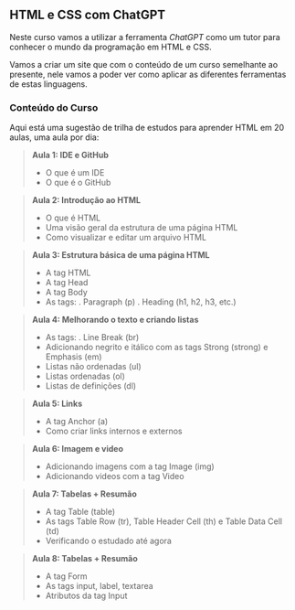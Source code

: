 ## HTML e CSS com ChatGPT

Neste curso  vamos a utilizar a ferramenta *ChatGPT* como um tutor para conhecer o mundo da programação em HTML e CSS. 

Vamos a criar um site que com o conteúdo de um curso semelhante ao presente, nele vamos a poder ver como aplicar as diferentes ferramentas de estas linguagens. 

### Conteúdo do Curso

Aqui está uma sugestão de trilha de estudos para aprender HTML em 20 aulas, uma aula por dia:

>**Aula 1: IDE e GitHub**
>
>- O que é um IDE
>- O que é o GitHub

>**Aula 2: Introdução ao HTML**
>
>- O que é HTML
>- Uma visão geral da estrutura de uma página HTML
>- Como visualizar e editar um arquivo HTML

>**Aula 3: Estrutura básica de uma página HTML**
>
>- A tag HTML
>- A tag Head
>- A tag Body
>- As tags:
>       . Paragraph (p)
>       . Heading (h1, h2, h3, etc.)

>**Aula 4: Melhorando o texto e criando listas**
>
>- As tags:
>       . Line Break (br)
>- Adicionando negrito e itálico com as tags Strong (strong) e Emphasis (em)
>- Listas não ordenadas (ul)
>- Listas ordenadas (ol)
>- Listas de definições (dl)

>**Aula 5: Links**
>
>- A tag Anchor (a)
>- Como criar links internos e externos

>**Aula 6: Imagem e video**
>
>- Adicionando imagens com a tag Image (img)
>- Adicionando videos com a tag Video

>**Aula 7: Tabelas + Resumão**
>
>- A tag Table (table)
>- As tags Table Row (tr), Table Header Cell (th) e Table Data Cell (td)
>- Verificando o estudado até agora

>**Aula 8: Tabelas + Resumão**
>
>- A tag Form
>- As tags input, label, textarea
>- Atributos da tag Input
